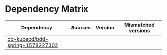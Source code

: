 # Dependency Matrix

Dependency | Sources | Version | Mismatched versions
---------- | ------- | ------- | -------------------
[cb-kubecd/bdd-spring-1578227302](https://github.com/cb-kubecd/bdd-spring-1578227302.git) |  | []() | 
